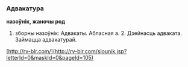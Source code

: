 ### Адвакатура
**назоўнік, жаночы род**

1. зборны назоўнік: Адвакаты. Абласная а. 2. Дзейнасць адваката. Займацца адвакатурай.

<a rel="author">[http://rv-blr.com/](http://rv-blr.com/slounik.jsp?letterId=0&maskId=0&pageId=105)</a>
